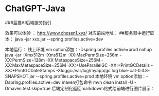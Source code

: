 # ChatGPT-Java
###蓝猫AI后端服务指引

效果可以体验 ： http://www.chosen1.xyz/
对应前端地址： 
##服务器中运行脚本： java -jar xxx.jar --spring.profiles.active=dev

本地运行：
 线上环境
 vm option添加：-Dspring.profiles.active=prod
 nohup java -jar -Xmx512m -Xms512m -XX:MaxPermSize=256m -XX:PermSize=128m -XX:MetaspaceSize=256M  -XX:MaxMetaspaceSize=256M  -XX:+UseParallelGC -XX:+PrintGCDetails -XX:+PrintGCDateStamps -Xloggc:/var/log/myapp/gc.log  blue-cat-0.0.8-SNAPSHOT.jar --spring.profiles.active=prod 
 本地环境
 vm option添加：-Dspring.profiles.active=dev
maven打包命令
mvn clean install -U -Dmaven.test.skip=true
后端定制化返回markdowm格式给前端进行图片展示：

